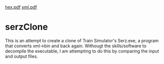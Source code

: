 [hex.pdf](https://github.com/shipsaw/serzClone/files/6319587/hex.pdf)
[xml.pdf](https://github.com/shipsaw/serzClone/files/6319588/xml.pdf)
# serzClone

This is an attempt to create a clone of Train Simulator's Serz.exe, a program that converts xml->bin and back again.  Withougt the skills/software to decompile the executable, I am attempting to do this by comparing the input and output files.
